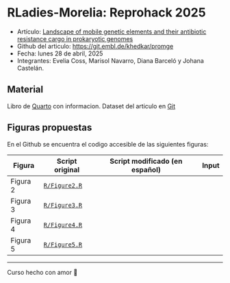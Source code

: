 # RLadies-Morelia: Reprohack 2025

-   Artículo: [Landscape of mobile genetic elements and their antibiotic resistance cargo in prokaryotic genomes](https://academic.oup.com/nar/article/50/6/3155/6552054)
-   Github del articulo: https://git.embl.de/khedkar/promge
-   Fecha: lunes 28 de abril, 2025
-   Integrantes: Evelia Coss, Marisol Navarro, Diana Barceló y Johana Castelán.

## Material

Libro de [Quarto](https://iscb-rsg-mexico.github.io/Reprohack2025_RLadiesMorelia_RSGMexico/docs/index.html) con informacion. Dataset del articulo en [Git](https://git.embl.de/khedkar/promge)

## Figuras propuestas

En el Github se encuentra el codigo accesible de las siguientes figuras:

| Figura   | Script original                                                                            | Script modificado (en español) | Input |
|----------|--------------------------------------------------------------------------------------------|--------------------------------|-------|
| Figura 2 | [`R/Figure2.R`](https://git.embl.de/khedkar/promge/-/blob/main/R/Figure2.R?ref_type=heads) |                                |       |
| Figura 3 | [`R/Figure3.R`](https://git.embl.de/khedkar/promge/-/blob/main/R/Figure3.R?ref_type=heads) |                                |       |
| Figura 4 | [`R/Figure4.R`](https://git.embl.de/khedkar/promge/-/blob/main/R/Figure4.R?ref_type=heads) |                                |       |
| Figura 5 | [`R/Figure5.R`](https://git.embl.de/khedkar/promge/-/blob/main/R/Figure5.R?ref_type=heads) |                                |       |

------------------------------------------------------------------------

Curso hecho con amor 💜
